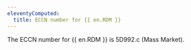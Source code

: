 ```yaml
---
eleventyComputed:
  title: ECCN number for {{ en.RDM }}
---
```

The ECCN number for {{ en.RDM }} is 5D992.c (Mass Market).
